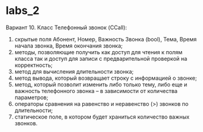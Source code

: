 # labs_2

Вариант 10. Класс Телефонный звонок (CCall):

1) скрытые поля Абонент, Номер, Важность Звонка (bool), Тема, Время начала звонка, Время окончания звонка;
2) методы, позволяющие получить как доступ для чтения к полям класса
так и доступ для записи с предварительной проверкой на корректность;
3) метод для вычисления длительности звонка;
4) метод вывода, который возвращает строку с информацией о звонке;
5) метод, который позволит изменить либо только тему, либо еще и 
важность телефонного звонка – в зависимости от количества параметров;
6) операторы сравнения на равенство и неравенство (>) звонков по длительности;
7) статическое поле, в котором будет храниться количество важных звонков.
